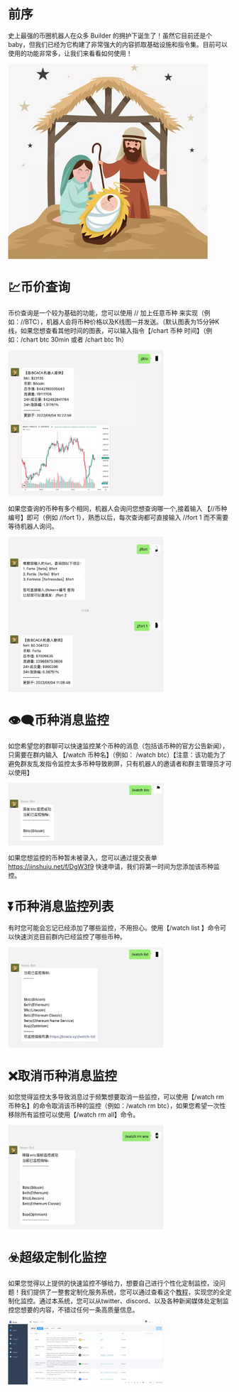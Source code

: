 # 前序
史上最强的币圈机器人在众多 Builder 的拥护下诞生了！虽然它目前还是个baby，但我们已经为它构建了非常强大的内容抓取基础设施和指令集。目前可以使用的功能非常多，让我们来看看如何使用！

<img src="../assets/images/help/1.jpg" alt="drawing" width = "450">

# 💹币价查询

币价查询是一个较为基础的功能，您可以使用 // 加上任意币种 来实现（例如：//BTC），机器人会将币种价格以及K线图一并发送。（默认图表为15分钟K线，如果您想查看其他时间的图表，可以输入指令【/chart 币种 时间】（例如：/chart btc 30min 或者 /chart btc 1h）

<img src="../assets/images/help/2.jpg" alt="drawing" width = "350">


如果您查询的币种有多个相同，机器人会询问您想查询哪一个,接着输入 【//币种 编号】即可（例如 //fort 1），熟悉以后，每次查询都可直接输入 //fort 1 而不需要等待机器人询问。

<img src="../assets/images/help/3.jpg" alt="drawing" width = "350">


# 👁‍🗨币种消息监控

如您希望您的群聊可以快速监控某个币种的消息（包括该币种的官方公告新闻），只需要在群内输入 【/watch 币种名】（例如： /watch btc）【注意：该功能为了避免群友乱发指令监控太多币种导致刷屏，只有机器人的邀请者和群主管理员才可以使用】

<img src="../assets/images/help/4.jpg" alt="drawing" width = "350">

如果您想监控的币种暂未被录入，您可以通过提交表单 https://jinshuju.net/f/DgW3f9 快速申请，我们将第一时间为您添加该币种监控。
 
 
# ⏬币种消息监控列表

有时您可能会忘记已经添加了哪些监控，不用担心。使用【/watch list 】命令可以快速浏览目前群内已经监控了哪些币种。 

 <img src="../assets/images/help/5.jpg" alt="drawing" width = "350">
 
# ❌取消币种消息监控

如您觉得监控太多导致消息过于频繁想要取消一些监控，可以使用【/watch rm 币种名】的命令取消该币种的监控（例如：/watch rm btc），如果您希望一次性移除所有监控可以使用【/watch rm all】命令。

<img src="../assets/images/help/6.jpg" alt="drawing" width = "350">

# ☣️超级定制化监控

如果您觉得以上提供的快速监控不够给力，想要自己进行个性化定制监控，没问题！我们提供了一整套定制化服务系统，您可以通过查看这个[教程](https://bcaca.xyz/user-center#/example/demo)，实现您的全定制化监控。通过本系统，您可以从twitter、discord、以及各种新闻媒体处定制监控您想要的内容，不错过任何一条高质量信息。

<img src="../assets/images/help/7.jpg" alt="drawing" width = "350">